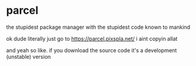 # parcel
the stupidest package manager with the stupidest code known to mankind

ok dude literally just go to https://parcel.pixspla.net/ i aint copyin allat

and yeah so like. if you download the source code it's a development (unstable) version
